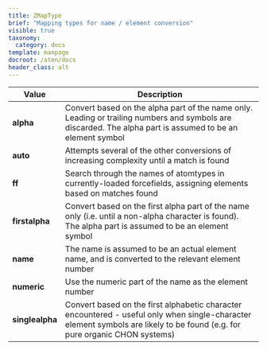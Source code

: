 ```yaml
---
title: ZMapType
brief: "Mapping types for name / element conversion"
visible: true
taxonomy:
  category: docs
template: manpage
docroot: /aten/docs
header_class: alt
---
```

 
| Value | Description |
|-------|-------------|
| **alpha** | Convert based on the alpha part of the name only. Leading or trailing numbers and symbols are discarded. The alpha part is assumed to be an element symbol |
| **auto** | Attempts several of the other conversions of increasing complexity until a match is found |
| **ff** | Search through the names of atomtypes in currently-loaded forcefields, assigning elements based on matches found |
| **firstalpha** | Convert based on the first alpha part of the name only (i.e. until a non-alpha character is found). The alpha part is assumed to be an element symbol |
| **name** | The name is assumed to be an actual element name, and is converted to the relevant element number |
| **numeric** | Use the numeric part of the name as the element number |
| **singlealpha** | Convert based on the first alphabetic character encountered - useful only when single-character element symbols are likely to be found (e.g. for pure organic CHON systems) |

